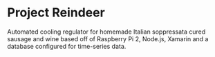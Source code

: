 # Project Reindeer
Automated cooling regulator for homemade Italian soppressata cured sausage and wine based off of Raspberry Pi 2, Node.js, Xamarin and a database configured for time-series data.
